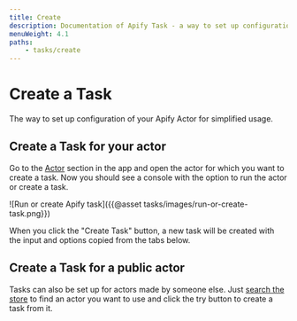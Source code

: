 ```yaml
---
title: Create
description: Documentation of Apify Task - a way to set up configuration of your Apify Actor for simplified usage.
menuWeight: 4.1
paths:
    - tasks/create
---
```

# [](#create-a-task) Create a Task
The way to set up configuration of your Apify Actor for simplified usage.

## [](#create-a-task-for-your-actor)Create a Task for your actor

Go to the [Actor](https://my.apify.com/actors) section in the app and open the actor for which you want to create a task. Now you should see a console with the option to run the actor or create a task.

![Run or create Apify task]({{@asset tasks/images/run-or-create-task.png}})

When you click the "Create Task" button, a new task will be created with the input and options copied from the tabs below.

## [](#create-a-task-for-a-public-actor)Create a Task for a public actor

Tasks can also be set up for actors made by someone else. Just [search the store](https://apify.com/store) to find an actor you want to use and click the try button to create a task from it.


